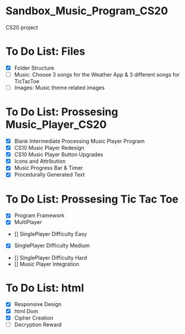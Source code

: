 # Sandbox_Music_Program_CS20
CS20 project

# To Do List: Files
- [x] Folder Structure
- [ ] Music: Choose 3 songs for the Weather App & 3 different songs for TicTacToe
- [ ] Images: Music theme related images

# To Do List: Prossesing Music_Player_CS20
- [x] Blank Intermediate Processing Music Player Program
- [x] CS10 Music Player Redesign
- [x] CS10 Music Player Button Upgrades
- [x] Icons and Attribution
- [x] Music Progress Bar & Timer
- [x] Procedurally Generated Text

# To Do List: Prossesing Tic Tac Toe
- [x] Program Framework
- [x] MultiPlayer
- [] SinglePlayer Difficulty Easy
- [x] SinglePlayer Difficulty Medium
- [] SinglePlayer Difficulty Hard
- [] Music Player Integration

# To Do List: html
- [x] Responsive Design
- [x] html Dom
- [x] Cipher Creation
- [ ] Decryption Reward